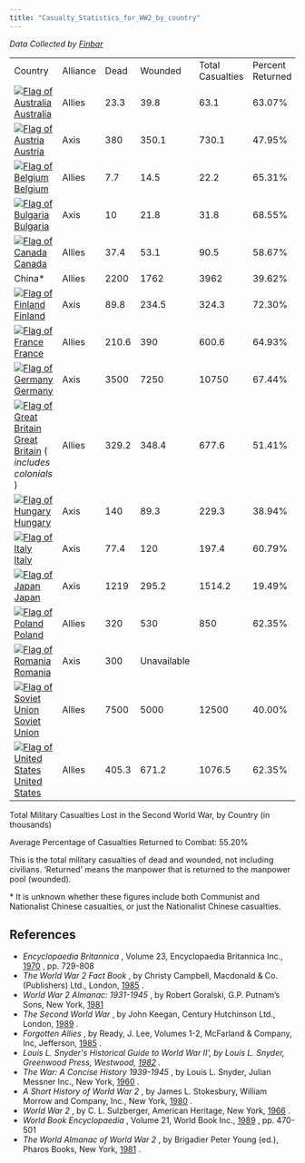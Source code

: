 ```yaml
---
title: "Casualty_Statistics_for_WW2_by_country"
---
```


*Data Collected by
[Finbar](/index.php?title=User:Finbar&action=edit&redlink=1 "User:Finbar (page does not exist)")*

|                                                                                                                                                                                                                                                                  |          |       |             |                  |                  |
|------------------------------------------------------------------------------------------------------------------------------------------------------------------------------------------------------------------------------------------------------------------|----------|-------|-------------|------------------|------------------|
| Country                                                                                                                                                                                                                                                          | Alliance | Dead  | Wounded     | Total Casualties | Percent Returned |
|  [![Flag of Australia](/images/thumb/4/43/Australia.png/20px-Australia.png)](/Australia "Australia") [Australia](/Australia "Australia")                                                                                                                         | Allies   | 23.3  | 39.8        | 63.1             | 63.07%           |
|  [![Flag of Austria](/images/thumb/7/7f/Austria.png/20px-Austria.png)](/Austria "Austria") [Austria](/Austria "Austria")                                                                                                                                         | Axis     | 380   | 350.1       | 730.1            | 47.95%           |
|  [![Flag of Belgium](/images/thumb/3/32/Belgium.png/20px-Belgium.png)](/Belgium "Belgium") [Belgium](/Belgium "Belgium")                                                                                                                                         | Allies   | 7.7   | 14.5        | 22.2             | 65.31%           |
|  [![Flag of Bulgaria](/images/thumb/f/f4/Bulgaria.png/20px-Bulgaria.png)](/Bulgaria "Bulgaria") [Bulgaria](/Bulgaria "Bulgaria")                                                                                                                                 | Axis     | 10    | 21.8        | 31.8             | 68.55%           |
|  [![Flag of Canada](/images/thumb/a/a3/Canada.png/20px-Canada.png)](/Canada "Canada") [Canada](/Canada "Canada")                                                                                                                                                 | Allies   | 37.4  | 53.1        | 90.5             | 58.67%           |
| China\*                                                                                                                                                                                                                                                          | Allies   | 2200  | 1762        | 3962             | 39.62%           |
|  [![Flag of Finland](/images/thumb/c/c4/Finland.png/20px-Finland.png)](/Finland "Finland") [Finland](/Finland "Finland")                                                                                                                                         | Axis     | 89.8  | 234.5       | 324.3            | 72.30%           |
|  [![Flag of France](/images/thumb/d/de/France.png/20px-France.png)](/France "France") [France](/France "France")                                                                                                                                                 | Allies   | 210.6 | 390         | 600.6            | 64.93%           |
|  [![Flag of Germany](/images/thumb/9/9b/Germany.png/20px-Germany.png)](/Germany "Germany") [Germany](/Germany "Germany")                                                                                                                                         | Axis     | 3500  | 7250        | 10750            | 67.44%           |
|  [![Flag of Great Britain](/images/thumb/2/29/United_Kingdom.png/20px-United_Kingdom.png)](/Great_Britain "Great Britain") [Great Britain](/index.php?title=Great_Britain&action=edit&redlink=1 "Great Britain (page does not exist)") ( *includes colonials* )  | Allies   | 329.2 | 348.4       | 677.6            | 51.41%           |
|  [![Flag of Hungary](/images/thumb/6/6a/Hungary.png/20px-Hungary.png)](/Hungary "Hungary") [Hungary](/Hungary "Hungary")                                                                                                                                         | Axis     | 140   | 89.3        | 229.3            | 38.94%           |
|  [![Flag of Italy](/images/thumb/2/2a/Italy.png/20px-Italy.png)](/Italy "Italy") [Italy](/Italy "Italy")                                                                                                                                                         | Axis     | 77.4  | 120         | 197.4            | 60.79%           |
|  [![Flag of Japan](/images/thumb/f/fc/Japan.png/20px-Japan.png)](/Japan "Japan") [Japan](/Japan "Japan")                                                                                                                                                         | Axis     | 1219  | 295.2       | 1514.2           | 19.49%           |
|  [![Flag of Poland](/images/thumb/9/99/Poland.png/20px-Poland.png)](/Poland "Poland") [Poland](/Poland "Poland")                                                                                                                                                 | Allies   | 320   | 530         | 850              | 62.35%           |
|  [![Flag of Romania](/images/thumb/8/8f/Romania.png/20px-Romania.png)](/Romania "Romania") [Romania](/Romania "Romania")                                                                                                                                         | Axis     | 300   | Unavailable |                  |                  |
|  [![Flag of Soviet Union](/images/thumb/6/67/Soviet_Union.png/20px-Soviet_Union.png)](/Soviet_Union "Soviet Union") [Soviet Union](/Soviet_Union "Soviet Union")                                                                                                 | Allies   | 7500  | 5000        | 12500            | 40.00%           |
|  [![Flag of United States](/images/thumb/5/55/USA.png/20px-USA.png)](/United_States "United States") [United States](/United_States "United States")                                                                                                             | Allies   | 405.3 | 671.2       | 1076.5           | 62.35%           |

Total Military Casualties Lost in the Second World War, by Country (in
thousands)

Average Percentage of Casualties Returned to Combat: 55.20%

This is the total military casualties of dead and wounded, not including
civilians. ‘Returned’ means the manpower that is returned to the
manpower pool (wounded).

\* It is unknown whether these figures include both Communist and
Nationalist Chinese casualties, or just the Nationalist Chinese
casualties.

##  References 

-   *Encyclopaedia Britannica* , Volume 23, Encyclopaedia Britannica
    Inc.,
    [1970](/index.php?title=1970&action=edit&redlink=1 "1970 (page does not exist)")
    , pp. 729-808
-   *The World War 2 Fact Book* , by Christy Campbell, Macdonald & Co.
    (Publishers) Ltd., London,
    [1985](/index.php?title=1985&action=edit&redlink=1 "1985 (page does not exist)")
    .
-   *World War 2 Almanac: 1931-1945* , by Robert Goralski, G.P. Putnam’s
    Sons, New York,
    [1981](/index.php?title=1981&action=edit&redlink=1 "1981 (page does not exist)")
-   *The Second World War* , by John Keegan, Century Hutchinson Ltd.,
    London,
    [1989](/index.php?title=1989&action=edit&redlink=1 "1989 (page does not exist)")
    .
-   *Forgotten Allies* , by Ready, J. Lee, Volumes 1-2, McFarland &
    Company, Inc, Jefferson,
    [1985](/index.php?title=1985&action=edit&redlink=1 "1985 (page does not exist)")
    .
-   *Louis L. Snyder's Historical Guide to World War II', by Louis L.
    Snyder, Greenwood Press, Westwood,
    [1982](/index.php?title=1982&action=edit&redlink=1 "1982 (page does not exist)")
    .*
-   *The War: A Concise History 1939-1945* , by Louis L. Snyder, Julian
    Messner Inc., New York,
    [1960](/index.php?title=1960&action=edit&redlink=1 "1960 (page does not exist)")
    .
-   *A Short History of World War 2* , by James L. Stokesbury, William
    Morrow and Company, Inc., New York,
    [1980](/index.php?title=1980&action=edit&redlink=1 "1980 (page does not exist)")
    .
-   *World War 2* , by C. L. Sulzberger, American Heritage, New York,
    [1966](/index.php?title=1966&action=edit&redlink=1 "1966 (page does not exist)")
    .
-   *World Book Encyclopaedia* , Volume 21, World Book Inc.,
    [1989](/index.php?title=1989&action=edit&redlink=1 "1989 (page does not exist)")
    , pp. 470-501
-   *The World Almanac of World War 2* , by Brigadier Peter Young (ed.),
    Pharos Books, New York,
    [1981](/index.php?title=1981&action=edit&redlink=1 "1981 (page does not exist)")
    .
